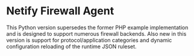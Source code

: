 Netify Firewall Agent
=====================

This Python version supersedes the former PHP example implementation and is designed to support numerous firewall backends. Also new in this version is support for protocol/application categories and dynamic configuration reloading of the runtime JSON ruleset.